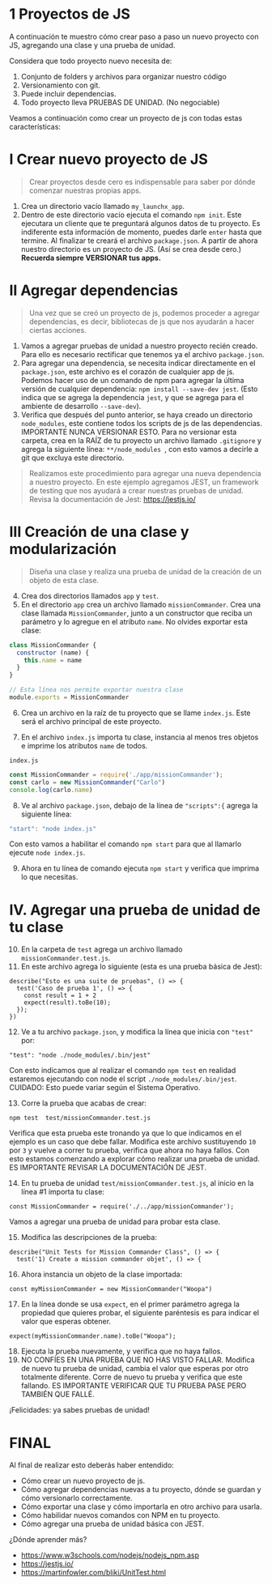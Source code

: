 # 1 Proyectos de JS

A continuación te muestro cómo crear paso a paso un nuevo proyecto con JS, agregando una clase y una prueba de unidad.

Considera que todo proyecto nuevo necesita de:
1. Conjunto de folders y archivos para organizar nuestro código
2. Versionamiento con git.
3. Puede incluir dependencias.
4. Todo proyecto lleva PRUEBAS DE UNIDAD. (No negociable)

Veamos a continuación como crear un proyecto de js con todas estas características:

# I Crear nuevo proyecto de JS

> Crear proyectos desde cero es indispensable para saber por dónde comenzar nuestras propias apps. 

1. Crea un directorio vacío llamado `my_launchx_app`.
2. Dentro de este directorio vacío ejecuta el comando `npm init`. Este ejecutara un cliente que te preguntará algunos datos de tu proyecto. Es indiferente esta información de momento, puedes darle `enter` hasta que termine. Al finalizar te creará el archivo `package.json`. A partir de ahora nuestro directorio es un proyecto de JS. (Así se crea desde cero.) **Recuerda siempre VERSIONAR tus apps.**

# II Agregar dependencias

> Una vez que se creó un proyecto de js, podemos proceder a agregar dependencias, es decir, bibliotecas de js que nos ayudarán a hacer ciertas acciones.

1. Vamos a agregar pruebas de unidad a nuestro proyecto recién creado. Para ello es necesario rectificar que tenemos ya el archivo `package.json`.
2. Para agregar una dependencia, se necesita indicar directamente en el `package.json`, este archivo es el corazón de cualquier app de js. Podemos hacer uso de un comando de npm para agregar la última versión de cualquier dependencia: `npm install --save-dev jest`. (Esto indica que se agrega la dependencia `jest`, y que se agrega para el ambiente de desarrollo `--save-dev`). 
3. Verifica que después del punto anterior, se haya creado un directorio `node_modules`, este contiene todos los scripts de js de las dependencias. IMPORTANTE NUNCA VERSIONAR ESTO. Para no versionar esta carpeta, crea en la RAÍZ de tu proyecto un archivo llamado `.gitignore` y agrega la siguiente línea: `**/node_modules
`, con esto vamos a decirle a git que excluya este directorio.

> Realizamos este procedimiento para agregar una nueva dependencia a nuestro proyecto. En este ejemplo agregamos JEST, un framework de testing que nos ayudará a crear nuestras pruebas de unidad. Revisa la documentación de Jest: https://jestjs.io/


# III Creación de una clase y modularización 

> Diseña una clase y realiza una prueba de unidad de la creación de un objeto de esta clase.

4. Crea dos directorios llamados `app` y `test`. 
5. En el directorio `app` crea un archivo llamado `missionCommander`. Crea una clase llamada `MissionCommander`, junto a un constructor que reciba un parámetro y lo agregue en el atributo `name`. No olvides exportar esta clase:

```js
class MissionCommander {
  constructor (name) {
    this.name = name
  }
}

// Esta línea nos permite exportar nuestra clase
module.exports = MissionCommander
```

6. Crea un archivo en la raíz de tu proyecto que se llame `index.js`. Este será el archivo principal de este proyecto.

7. En el archivo `index.js` importa tu clase, instancia al menos tres objetos e imprime los atributos `name` de todos.

`index.js`
```js
const MissionCommander = require('./app/missionCommander');
const carlo = new MissionCommander("Carlo")
console.log(carlo.name)
```

8. Ve al archivo `package.json`, debajo de la línea de `"scripts":{` agrega la siguiente línea:

```js
"start": "node index.js"
```

Con esto vamos a habilitar el comando `npm start` para que al llamarlo ejecute `node index.js`. 

9. Ahora en tu línea de comando ejecuta `npm start` y verifica que imprima lo que necesitas.

# IV. Agregar una prueba de unidad de tu clase

10. En la carpeta de `test` agrega un archivo llamado `missionCommander.test.js`.
11. En este archivo agrega lo siguiente (esta es una prueba básica de Jest):

```
describe("Esto es una suite de pruebas", () => {
  test('Caso de prueba 1', () => {
    const result = 1 + 2 
    expect(result).toBe(10);
  });
})

```

12. Ve a tu archivo `package.json`, y modifica la línea que inicia con `"test"` por:

```
"test": "node ./node_modules/.bin/jest"
```

Con esto indicamos que al realizar el comando `npm test` en realidad estaremos ejecutando con node el script `./node_modules/.bin/jest`. CUIDADO: Esto puede variar según el Sistema Operativo. 

13. Corre la prueba que acabas de crear:

```
npm test  test/missionCommander.test.js
```

Verifica que esta prueba este tronando ya que lo que indicamos en el ejemplo es un caso que debe fallar. Modifica este archivo sustituyendo `10` por `3` y vuelve a correr tu prueba, verifica que ahora no haya fallos. Con esto estamos comenzando a explorar cómo realizar una prueba de unidad. ES IMPORTANTE REVISAR LA DOCUMENTACIÓN DE JEST.

14. En tu prueba de unidad `test/missionCommander.test.js`, al inicio en la línea #1 importa tu clase:

```
const MissionCommander = require('./../app/missionCommander');
```

Vamos a agregar una prueba de unidad para probar esta clase.

15. Modifica las descripciones de la prueba:

```
describe("Unit Tests for Mission Commander Class", () => {
  test('1) Create a mission commander objet', () => {
```

16. Ahora instancia un objeto de la clase importada:

```
const myMissionCommander = new MissionCommander("Woopa")
```

17. En la línea donde se usa `expect`, en el primer parámetro agrega la propiedad que quieres probar, el siguiente paréntesis es para indicar el valor que esperas obtener.

```
expect(myMissionCommander.name).toBe("Woopa");
```

18. Ejecuta la prueba nuevamente, y verifica que no haya fallos. 
19. NO CONFÍES EN UNA PRUEBA QUE NO HAS VISTO FALLAR. Modifica de nuevo tu prueba de unidad, cambia el valor que esperas por otro totalmente diferente. Corre de nuevo tu prueba y verifica que este fallando. ES IMPORTANTE VERIFICAR QUE TU PRUEBA PASE PERO TAMBIÉN QUE FALLÉ. 

¡Felicidades: ya sabes pruebas de unidad!

# FINAL

Al final de realizar esto deberás haber entendido:

- Cómo crear un nuevo proyecto de js.
- Cómo agregar dependencias nuevas a tu proyecto, dónde se guardan y cómo versionarlo correctamente.
- Cómo exportar una clase y cómo importarla en otro archivo para usarla.
- Cómo habilidar nuevos comandos con NPM en tu proyecto.
- Cómo agregar una prueba de unidad básica con JEST.

¿Dónde aprender más?
- https://www.w3schools.com/nodejs/nodejs_npm.asp
- https://jestjs.io/
- https://martinfowler.com/bliki/UnitTest.html

